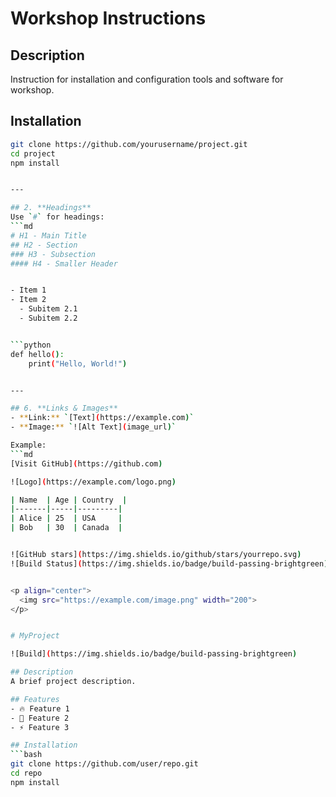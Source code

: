 # Workshop Instructions

## Description
Instruction for installation and configuration tools and software for workshop.

## Installation
```bash
git clone https://github.com/yourusername/project.git
cd project
npm install


---

## 2. **Headings**
Use `#` for headings:
```md
# H1 - Main Title
## H2 - Section
### H3 - Subsection
#### H4 - Smaller Header


- Item 1
- Item 2
  - Subitem 2.1
  - Subitem 2.2


```python
def hello():
    print("Hello, World!")


---

## 6. **Links & Images**
- **Link:** `[Text](https://example.com)`
- **Image:** `![Alt Text](image_url)`

Example:
```md
[Visit GitHub](https://github.com)

![Logo](https://example.com/logo.png)

| Name  | Age | Country  |
|-------|-----|---------|
| Alice | 25  | USA     |
| Bob   | 30  | Canada  |


![GitHub stars](https://img.shields.io/github/stars/yourrepo.svg)
![Build Status](https://img.shields.io/badge/build-passing-brightgreen)


<p align="center">
  <img src="https://example.com/image.png" width="200">
</p>


# MyProject

![Build](https://img.shields.io/badge/build-passing-brightgreen)

## Description
A brief project description.

## Features
- 🔥 Feature 1
- 🚀 Feature 2
- ⚡ Feature 3

## Installation
```bash
git clone https://github.com/user/repo.git
cd repo
npm install

